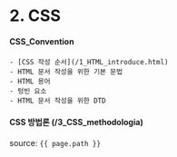 # 2. CSS

#### CSS_Convention

    - [CSS 작성 순서](/1_HTML_introduce.html)
    - HTML 문서 작성을 위한 기본 문법
    - HTML 용어
    - 텅빈 요소
    - HTML 문서 작성을 위한 DTD

#### CSS 방법론 (/3_CSS_methodologia)


source: `{{ page.path }}`
